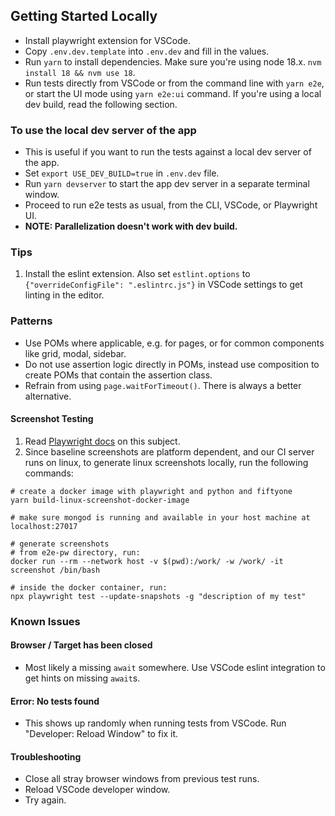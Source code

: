 ## Getting Started Locally

-   Install playwright extension for VSCode.
-   Copy `.env.dev.template` into `.env.dev` and fill in the values.
-   Run `yarn` to install dependencies. Make sure you're using node 18.x.
    `nvm install 18 && nvm use 18`.
-   Run tests directly from VSCode or from the command line with `yarn e2e`, or
    start the UI mode using `yarn e2e:ui` command. If you're using a local dev
    build, read the following section.

### To use the local dev server of the app

-   This is useful if you want to run the tests against a local dev server of
    the app.
-   Set `export USE_DEV_BUILD=true` in `.env.dev` file.
-   Run `yarn devserver` to start the app dev server in a separate terminal
    window.
-   Proceed to run e2e tests as usual, from the CLI, VSCode, or Playwright UI.
-   **NOTE: Parallelization doesn't work with dev build.**

### Tips

1. Install the eslint extension. Also set `estlint.options` to
   `{"overrideConfigFile": ".eslintrc.js"}` in VSCode settings to get linting
   in the editor.

### Patterns

-   Use POMs where applicable, e.g. for pages, or for common components like
    grid, modal, sidebar.
-   Do not use assertion logic directly in POMs, instead use composition to
    create POMs that contain the assertion class.
-   Refrain from using `page.waitForTimeout()`. There is always a better
    alternative.

#### Screenshot Testing

1. Read [Playwright docs](https://playwright.dev/docs/test-snapshots) on this
   subject.
2. Since baseline screenshots are platform dependent, and our CI server runs on
   linux, to generate linux screenshots locally, run the following commands:

```
# create a docker image with playwright and python and fiftyone
yarn build-linux-screenshot-docker-image

# make sure mongod is running and available in your host machine at localhost:27017

# generate screenshots
# from e2e-pw directory, run:
docker run --rm --network host -v $(pwd):/work/ -w /work/ -it screenshot /bin/bash

# inside the docker container, run:
npx playwright test --update-snapshots -g "description of my test"
```

### Known Issues

#### Browser / Target has been closed

-   Most likely a missing `await` somewhere. Use VSCode eslint integration to
    get hints on missing `await`s.

#### Error: No tests found

-   This shows up randomly when running tests from VSCode. Run "Developer:
    Reload Window" to fix it.

#### Troubleshooting

-   Close all stray browser windows from previous test runs.
-   Reload VSCode developer window.
-   Try again.

